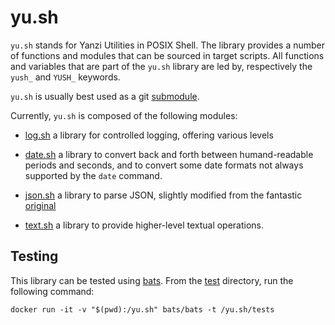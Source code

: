 # yu.sh

`yu.sh` stands for Yanzi Utilities in POSIX Shell. The library provides a number
of functions and modules that can be sourced in target scripts. All functions
and variables that are part of the `yu.sh` library are led by, respectively the
`yush_` and `YUSH_` keywords.

`yu.sh` is usually best used as a git [submodule].

  [submodule]: https://git-scm.com/book/en/v2/Git-Tools-Submodules

Currently, `yu.sh` is composed of the following modules:

+ [log.sh] a library for controlled logging, offering various levels
+ [date.sh] a library to convert back and forth between humand-readable periods
  and seconds, and to convert some date formats not always supported by the
  `date` command.
+ [json.sh] a library to parse JSON, slightly modified from the fantastic
  [original](https://github.com/rcrowley/json.sh)
+ [text.sh] a library to provide higher-level textual operations.

  [log.sh]:./log.sh
  [date.sh]:./date.sh
  [json.sh]:./json.sh
  [text.sh]:./text.sh

## Testing

This library can be tested using [bats]. From the [test](./test) directory, run the
following command:

```shell
docker run -it -v "$(pwd):/yu.sh" bats/bats -t /yu.sh/tests
```

  [bats]: https://github.com/bats-core/bats-core
